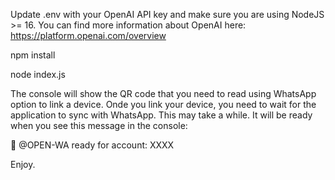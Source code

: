 Update .env with your OpenAI API key and make sure you are using NodeJS >= 16.
You can find more information about OpenAI here: https://platform.openai.com/overview

npm install

node index.js

The console will show the QR code that you need to read using WhatsApp option to link a device.
Onde you link your device, you need to wait for the application to sync with WhatsApp. This may take a while.
It will be ready when you see this message in the console:

🚀 @OPEN-WA ready for account: XXXX

Enjoy.
